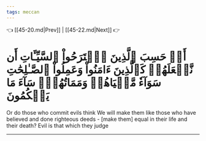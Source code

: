 ```yaml
---
tags: meccan
---
```


👈 [[45-20.md|Prev]] | [[45-22.md|Next]] 👉

# أَمۡ حَسِبَ ٱلَّذِينَ ٱجۡتَرَحُواْ ٱلسَّيِّـَٔاتِ أَن نَّجۡعَلَهُمۡ كَٱلَّذِينَ ءَامَنُواْ وَعَمِلُواْ ٱلصَّـٰلِحَٰتِ سَوَآءٗ مَّحۡيَاهُمۡ وَمَمَاتُهُمۡۚ سَآءَ مَا يَحۡكُمُونَ

Or do those who commit evils think We will make them like those who have believed and done righteous deeds - [make them] equal in their life and their death? Evil is that which they judge

---

